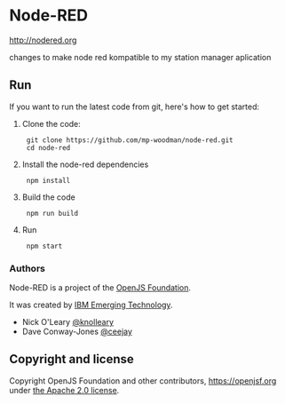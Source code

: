 # Node-RED

http://nodered.org

changes to make node red kompatible to my station manager aplication

## Run

If you want to run the latest code from git, here's how to get started:

1. Clone the code:

        git clone https://github.com/mp-woodman/node-red.git
        cd node-red

2. Install the node-red dependencies

        npm install

3. Build the code

        npm run build

4. Run

        npm start

### Authors

Node-RED is a project of the [OpenJS Foundation](https://openjsf.org).

It was created by [IBM Emerging Technology](https://www.ibm.com/blogs/emerging-technology/).

* Nick O'Leary [@knolleary](http://twitter.com/knolleary)
* Dave Conway-Jones [@ceejay](http://twitter.com/ceejay)



## Copyright and license

Copyright OpenJS Foundation and other contributors, https://openjsf.org under [the Apache 2.0 license](LICENSE).
